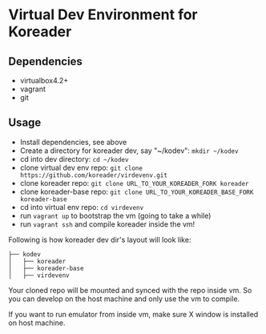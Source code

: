 
Virtual Dev Environment for Koreader
====================================


Dependencies
------------

* virtualbox4.2+
* vagrant
* git


Usage
-----

* Install dependencies, see above
* Create a directory for koreader dev, say "~/kodev": `mkdir ~/kodev`
* cd into dev directory: `cd ~/kodev`
* clone virtual dev env repo: `git clone https://github.com/koreader/virdevenv.git`
* clone koreader repo: `git clone URL_TO_YOUR_KOREADER_FORK koreader`
* clone koreader-base repo: `git clone URL_TO_YOUR_KOREADER_BASE_FORK koreader-base`
* cd into virtual env repo: `cd virdevenv`
* run `vagrant up` to bootstrap the vm (going to take a while)
* run `vagrant ssh` and compile koreader inside the vm!

Following is how koreader dev dir's layout will look like:
```
├── kodev
│   ├── koreader
│   ├── koreader-base
│   ├── virdevenv
```

Your cloned repo will be mounted and synced with the repo inside vm. So you can
develop on the host machine and only use the vm to compile.

If you want to run emulator from inside vm, make sure X window is installed on
host machine.
